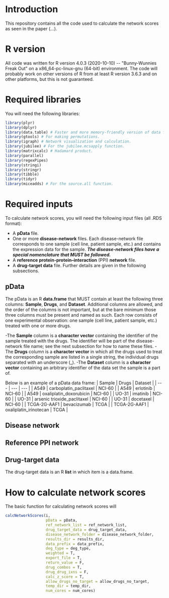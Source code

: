 # Introduction
This repository contains all the code used to calculate the network scores as seen in the paper (...). 

# R version
All code was written for R version 4.0.3 (2020-10-10) -- "Bunny-Wunnies Freak Out" on a x86_64-pc-linux-gnu (64-bit) environment. The code will probably work on other versions of R from at least R version 3.6.3 and on other platforms, but this is not guaranteed. 

# Required libraries
You will need the following libraries:
```R
library(plyr)
library(dplyr)
library(data.table) # Faster and more memory-friendly version of data frames. 
library(gtools) # For making permutations. 
library(igraph) # Network visualization and calculation. 
library(jubilee) # For the jubilee.mcsapply function.
library(matrixcalc) # Hadamard product. 
library(parallel)
library(regexPipes)
library(stringi)
library(stringr)
library(tibble)
library(tidyr)
library(miceadds) # For the source.all function. 
```
# Required inputs
To calculate network scores, you will need the following input files (all .RDS format):
- A **pData** file.
- One or more **disease-network** files. Each disease-network file corresponds to one sample (cell line, patient sample, etc.) and contains the expression data for the sample. ***The disease-network files have a special nomenclature that MUST be followed.***
- A **reference protein-protein–interaction** (PPI) **network** file.
- A **drug-target data** file.
Further details are given in the following subsections.

## pData
The pData is an R **data.frame** that MUST contain at least the following three columns: **Sample**, **Drugs**, and **Dataset**. Additional columns are allowed, and the order of the columns is not important, but at the bare minimum those three columns must be present and named as such. Each row consists of one experimental observation: one sample (cell line, patient sample, etc.) treated with one or more drugs. 

-The **Sample** column is a **character vector** containing the identifier of the sample treated with the drugs. The identifier will be part of the disease-network file name; see the next subsection for how to name these files. 
-The **Drugs** column is a **character vector** in which all the drugs used to treat the corresponding sample are listed in a single string, the individual drugs separated with an underscore (_). 
-The **Dataset** column is a **character vector** containing an arbitrary identifier of the data set the sample is a part of. 

Below is an example of a pData data frame:
| Sample | Drugs | Dataset |
| ---         |     ---      |          --- |
| A549   | carboplatin_paclitaxel    | NCI-60    |
| A549     | erlotinib       | NCI-60      |
| A549   | oxaliplatin_doxorubicin     | NCI-60    |
| UO-31     | imatinib       | NCI-60      |
| UO-31   | arsenic trioxide_paclitaxel     | NCI-60    |
| UO-31     | docetaxel       | NCI-60      |
| TCGA-2G-AAF1   | bevacizumab     | TCGA    |
| TCGA-2G-AAF1     | oxaliplatin_irinotecan      | TCGA      |

## Disease network

## Reference PPI network
## Drug-target data
The drug-target data is an R **list** in which item is a data.frame. 

# How to calculate network scores
The basic function for calculating network scores will 
```R
calcNetworkScores(i, 
                  pData = pData, 
                  ref_network_list = ref_network_list, 
                  drug_target_data = drug_target_data, 
                  disease_network_folder = disease_network_folder, 
                  results_dir = results_dir, 
                  data_prefix = data_prefix, 
                  deg_type = deg_type, 
                  weighted = T, 
                  export_file = T, 
                  return_value = F, 
                  drug_combos = T, 
                  drug_drug_ixns = F, 
                  calc_z_score = T, 
                  allow_drugs_no_target = allow_drugs_no_target, 
                  temp_dir = temp_dir, 
                  num_cores = num_cores)
```
